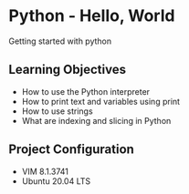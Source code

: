 # Python - Hello, World
Getting started with python

## Learning Objectives
* How to use the Python interpreter
* How to print text and variables using print
* How to use strings
* What are indexing and slicing in Python

## Project Configuration
* VIM 8.1.3741
* Ubuntu 20.04 LTS

